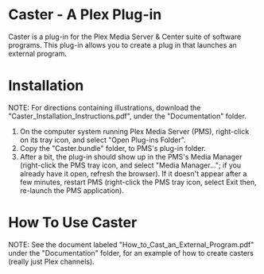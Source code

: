 Caster - A Plex Plug-in
==========================================

Caster is a plug-in for the Plex Media Server & Center suite of software programs.  This plug-in allows you to create a plug in that launches an external program.

Installation
==========================================
NOTE:  For directions containing illustrations, download the "Caster_Installation_Instructions.pdf", under the "Documentation" folder.

1. On the computer system running Plex Media Server (PMS), right-click on its
tray icon, and select "Open Plug-ins Folder".
2. Copy the "Caster.bundle" folder, to PMS's plug-in folder.
3. After a bit, the plug-in should show up in the PMS's Media Manager
(right-click the PMS tray icon, and select "Media Manager..."; if you already have
it open, refresh the browser).  If it doesn't appear after a few minutes, restart
PMS (right-click the PMS tray icon, select Exit then, re-launch the PMS
application).

How To Use Caster
==========================================
NOTE:  See the document labeled "How_to_Cast_an_External_Program.pdf" under the "Documentation" folder, for an example of how to create casters (really just Plex channels).
